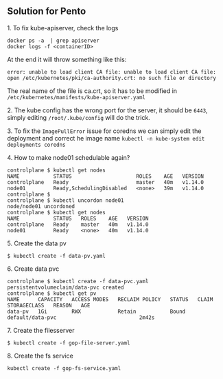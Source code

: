 ## Solution for Pento

1\. To fix kube-apiserver, check the logs

```
docker ps -a  | grep apiserver
docker logs -f <containerID>
```

At the end it will throw something like this:

`error: unable to load client CA file: unable to load client CA file: open /etc/kubernetes/pki/ca-authority.crt: no such file or directory`

The real name of the file is ca.crt, so it has to be modified in `/etc/kubernetes/manifests/kube-apiserver.yaml`

2\. The kube config has the wrong port for the server, it should be `6443`, simply editing `/root/.kube/config` will do the trick.

3\. To fix the `ImagePullError` issue for coredns we can simply edit the deployment and correct he image name
`kubectl -n kube-system edit deployments coredns`


4\. How to make node01 schedulable again?

```
controlplane $ kubectl get nodes
NAME           STATUS                     ROLES    AGE   VERSION
controlplane   Ready                      master   40m   v1.14.0
node01         Ready,SchedulingDisabled   <none>   39m   v1.14.0
controlplane $
controlplane $ kubectl uncordon node01
node/node01 uncordoned
controlplane $ kubectl get nodes
NAME           STATUS   ROLES    AGE   VERSION
controlplane   Ready    master   40m   v1.14.0
node01         Ready    <none>   40m   v1.14.0
```

5\. Create the data pv

`$ kubectl create -f data-pv.yaml`


6\. Create data pvc

```
controlplane $ kubectl create -f data-pvc.yaml
persistentvolumeclaim/data-pvc created
controlplane $ kubectl get pv
NAME      CAPACITY   ACCESS MODES   RECLAIM POLICY   STATUS   CLAIM              STORAGECLASS   REASON   AGE
data-pv   1Gi        RWX            Retain           Bound    default/data-pvc                           2m42s
```

7\. Create the filesserver

`$ kubectl create -f gop-file-server.yaml`

8\. Create the fs service

`kubectl create -f gop-fs-service.yaml`



